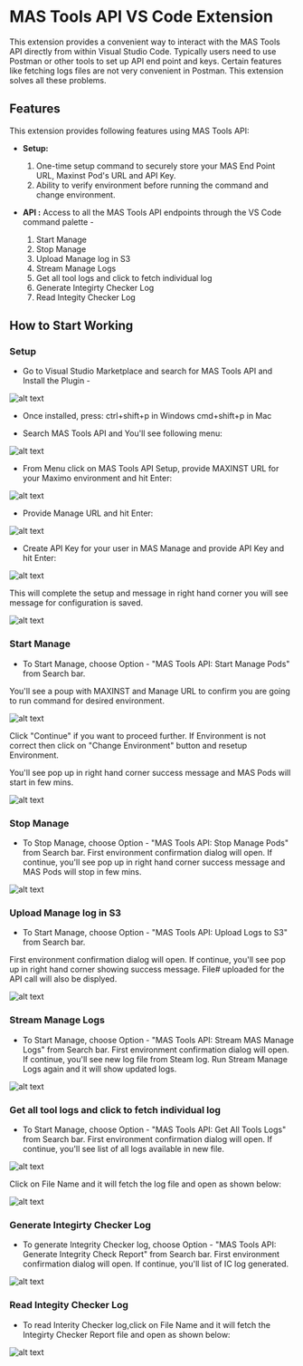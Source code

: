 # MAS Tools API VS Code Extension

This extension provides a convenient way to interact with the MAS Tools API directly from within Visual Studio Code. Typically users need to use Postman or other tools to set up API end point and keys. Certain features like fetching logs files are not very convenient in Postman. This extension solves all these problems.

## Features

This extension provides following features using MAS Tools API:

*   **Setup:**
    1. One-time setup command to securely store your MAS End Point URL, Maxinst Pod's URL and API Key.
    2. Ability to verify environment before running the command and change environment.
       
*   **API :** Access to all the MAS Tools API endpoints through the VS Code command palette -

    1. Start Manage
    2. Stop Manage
    3. Upload Manage log in S3
    4. Stream Manage Logs
    5. Get all tool logs and click to fetch individual log
    6. Generate Integirty Checker Log
    7. Read Integity Checker Log

## How to Start Working

### Setup

*  Go to Visual Studio Marketplace and search for MAS Tools API and Install the Plugin -

![alt text](images/image.png)

*  Once installed, press:
    ctrl+shift+p in Windows
    cmd+shift+p in Mac

*  Search MAS Tools API and You'll see following menu:

![alt text](images/image-1.png)

*  From Menu click on MAS Tools API Setup, provide MAXINST URL for your Maximo environment and hit Enter:

![alt text](images/image-8.png)

*  Provide Manage URL and hit Enter:

![alt text](images/image-6.png)

* Create API Key for your user in MAS Manage and provide API Key and hit Enter:

![alt text](images/image-7.png)

This will complete the setup and message in right hand corner you will see message for configuration is saved.

![alt text](images/image-setup.png)

### Start Manage

* To Start Manage, choose Option - "MAS Tools API: Start Manage Pods" from Search bar.

You'll see a poup with MAXINST and Manage URL to confirm you are going to run command for desired environment.

![alt text](images/image-change.png)

Click "Continue" if you want to proceed further.
If Environment is not correct then click on "Change Environment" button and resetup Environment.

You'll see pop up in right hand corner success message and MAS Pods will start in few mins.

![alt text](images/image-startmanage.png)

### Stop Manage

* To Stop Manage, choose Option - "MAS Tools API: Stop Manage Pods"  from Search bar.
First environment confirmation dialog will open. If continue, you'll see pop up in right hand corner success message and MAS Pods will stop in few mins.

![alt text](images/image-stopmanage.png)

### Upload Manage log in S3

* To Start Manage, choose Option - "MAS Tools API: Upload Logs to S3" from Search bar.

First environment confirmation dialog will open. If continue, you'll see pop up in right hand corner showing success message. File# uploaded for the API call will also be displyed.

![alt text](images/image-upload.png)

### Stream Manage Logs

* To Start Manage, choose Option - "MAS Tools API: Stream MAS Manage Logs" from Search bar.
First environment confirmation dialog will open. If continue, you'll see new log file from Steam log.
Run Stream Manage Logs again and it will show updated logs.

![alt text](images/image-stream.png)

### Get all tool logs and click to fetch individual log

* To Start Manage, choose Option - "MAS Tools API: Get All Tools Logs" from Search bar.
First environment confirmation dialog will open. If continue, you'll see list of all logs available in new file.

![alt text](images/image-alltools.png)

Click on File Name and it will fetch the log file and open as shown below:

![alt text](images/image-toolfile.png)

### Generate Integirty Checker Log

* To generate Integrity Checker log, choose Option - "MAS Tools API: Generate Integrity Check Report" from Search bar.
First environment confirmation dialog will open. If continue, you'll list of IC log generated.

![alt text](images/image-genic.png)


### Read Integity Checker Log

* To read Interity Checker log,click on File Name and it will fetch the Integirty Checker Report file and open as shown below:

![alt text](images/image-iclog.png)





